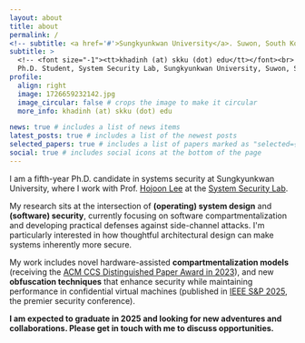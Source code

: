 ```yaml
---
layout: about
title: about
permalink: /
<!-- subtitle: <a href='#'>Sungkyunkwan University</a>. Suwon, South Korea. -->
subtitle: >
  <!-- <font size="-1"><tt>khadinh (at) skku (dot) edu</tt></font><br> -->
  Ph.D. Student, System Security Lab, Sungkyunkwan University, Suwon, South Korea
profile:
  align: right
  image: 1726659232142.jpg
  image_circular: false # crops the image to make it circular
  more_info: khadinh (at) skku (dot) edu

news: true # includes a list of news items
latest_posts: true # includes a list of the newest posts
selected_papers: true # includes a list of papers marked as "selected={true}"
social: true # includes social icons at the bottom of the page
---
```


I am a fifth-year Ph.D. candidate in systems security at Sungkyunkwan University, where I work with Prof. [Hojoon Lee](https://hojoon-lee.github.io) at the [System Security Lab](https://sslab.skku.edu).

My research sits at the intersection of **(operating) system design** and **(software) security**, currently focusing on software compartmentalization and developing practical defenses against side-channel attacks.
I'm particularly interested in how thoughtful architectural design can make systems inherently more secure.

My work includes novel hardware-assisted **compartmentalization models** (receiving the [ACM CCS Distinguished Paper Award in 2023](https://www.sigsac.org/ccs/CCS_awards/ccs-bestpaper.html)), and new **obfuscation techniques** that enhance security while maintaining performance in confidential virtual machines (published in [IEEE S&P 2025](https://sp2025.ieee-security.org/), the premier security conference).

**I am expected to graduate in 2025 and looking for new adventures and collaborations. Please get in touch with me to discuss opportunities.**
